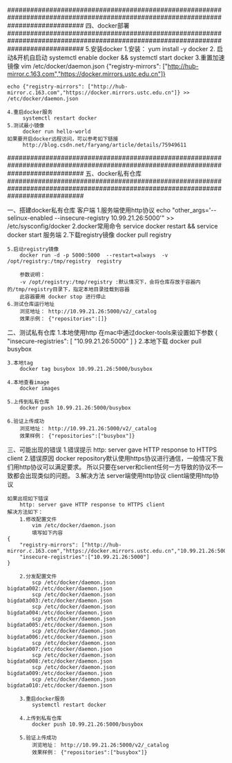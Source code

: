 
####################################################################################################################################
四、docker部署
####################################################################################################################################
5.安装docker
    1.安装：
        yum install -y docker
    2. 启动&开机自启动
        systemctl enable docker && systemctl start docker
    3.重置加速镜像
    vim  /etc/docker/daemon.json
    {"registry-mirrors": ["http://hub-mirror.c.163.com","https://docker.mirrors.ustc.edu.cn"]}
    
    echo {"registry-mirrors": ["http://hub-mirror.c.163.com","https://docker.mirrors.ustc.edu.cn"]} >> /etc/docker/daemon.json
    
    4.重启docker服务
         systemctl restart docker
    5.测试最小镜像
         docker run hello-world
    如果要开启docker远程访问，可以参考如下链接
         http://blog.csdn.net/faryang/article/details/75949611
####################################################################################################################################
五、docker私有仓库
####################################################################################################################################

一、搭建docker私有仓库
客户端
    1.服务端使用http协议
        echo "other_args='--selinux-enabled --insecure-registry 10.99.21.26:5000'" >> /etc/sysconfig/docker
    2.docker常用命令
        service docker restart && service docker start
服务端
    2.下载registry镜像
        docker pull registry

    5.启动registry镜像
        docker run -d -p 5000:5000  --restart=always  -v /opt/registry:/tmp/registry  registry

        参数说明：
        -v /opt/registry:/tmp/registry :默认情况下，会将仓库存放于容器内的/tmp/registry目录下，指定本地目录挂载到容器
        此容器要用 docker stop 进行停止
    6.测试仓库运行地址
        浏览地址： http://10.99.21.26:5000/v2/_catalog
        效果示例： {"repositories":[]}

二、测试私有仓库
    1.本地使用http
        在mac中通过docker-tools来设置如下参数
        {
            "insecure-registries": [
                "10.99.21.26:5000"
            ]
        }
    2.本地下载
        docker pull busybox

    3.本地tag
        docker tag busybox 10.99.21.26:5000/busybox

    4.本地查看image
        docker images

    5.上传到私有仓库
        docker push 10.99.21.26:5000/busybox

    6.验证上传成功
        浏览地址： http://10.99.21.26:5000/v2/_catalog
        效果样例： {"repositories":["busybox"]}

三、可能出现的错误
    1.错误提示
        http: server gave HTTP response to HTTPS client
    2.错误原因
        docker repository默认使用https协议进行通信，一般情况下我们用http协议可以满足要求。
        所以只要在server和client任何一方导致的协议不一致都会出现类似的问题。
    3.解决方法
        server端使用http协议
        client端使用http协议

    如果出现如下错误
        http: server gave HTTP response to HTTPS client
    解决方法如下：
        1.修改配置文件
            vim /etc/docker/daemon.json
            填写如下内容
    {
        "registry-mirrors": ["http://hub-mirror.c.163.com","https://docker.mirrors.ustc.edu.cn","10.99.21.26:5000"],
        "insecure-registries":["10.99.21.26:5000"]
    }
    
        2.分发配置文件
            scp /etc/docker/daemon.json  bigdata002:/etc/docker/daemon.json
            scp /etc/docker/daemon.json  bigdata003:/etc/docker/daemon.json
            scp /etc/docker/daemon.json  bigdata004:/etc/docker/daemon.json
            scp /etc/docker/daemon.json  bigdata005:/etc/docker/daemon.json
            scp /etc/docker/daemon.json  bigdata006:/etc/docker/daemon.json
            scp /etc/docker/daemon.json  bigdata007:/etc/docker/daemon.json
            scp /etc/docker/daemon.json  bigdata008:/etc/docker/daemon.json
            scp /etc/docker/daemon.json  bigdata009:/etc/docker/daemon.json
            scp /etc/docker/daemon.json  bigdata010:/etc/docker/daemon.json
    
        3.重启docker服务
            systemctl restart docker

        4.上传到私有仓库
            docker push 10.99.21.26:5000/busybox
            
        5.验证上传成功
            浏览地址： http://10.99.21.26:5000/v2/_catalog
            效果样例： {"repositories":["busybox"]}


